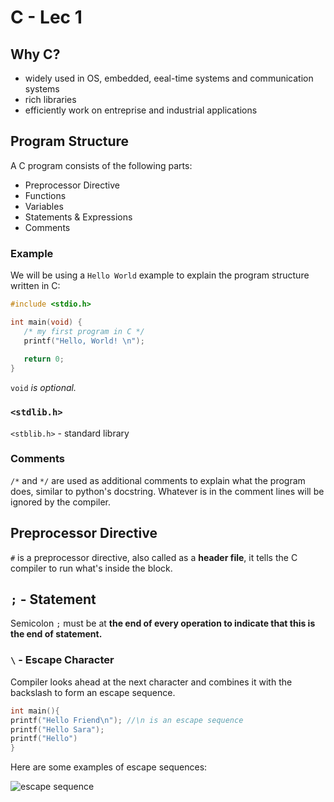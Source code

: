 # C - Lec 1

## Why C?

- widely used in OS, embedded, eeal-time systems and communication systems
- rich libraries
- efficiently work on entreprise and industrial applications

## Program Structure

A C program consists of the following parts:
- Preprocessor Directive
- Functions
- Variables
- Statements & Expressions
- Comments

### Example

We will be using a `Hello World` example to explain the program structure written in C:

```C
#include <stdio.h>

int main(void) {
   /* my first program in C */
   printf("Hello, World! \n");
   
   return 0;
}
```

`void` *is optional.*

### `<stdlib.h>`

`<stblib.h>` - standard library

### Comments

`/*` and `*/` are used as additional comments to explain what the program does, similar to python's docstring. Whatever is in the comment lines will be ignored by the compiler.

## Preprocessor Directive

`#` is a preprocessor directive, also called as a **header file**, it tells the C compiler to run what's inside the block.

## `;` - Statement

Semicolon `;` must be at **the end of every operation to indicate that this is the end of statement.**

### `\` - Escape Character

Compiler looks ahead at the next character and combines it with the backslash to form an escape sequence.

```C 
int main(){
printf("Hello Friend\n"); //\n is an escape sequence
printf("Hello Sara");
printf("Hello")
}
```
Here are some examples of escape sequences:

![escape sequence](https://cdn.educba.com/academy/wp-content/uploads/2020/01/Escape-Sequence-is-C.png)